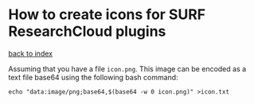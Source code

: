 # How to create icons for SURF ResearchCloud plugins
[back to index](index.md)

Assuming that you have a file `icon.png`. This image can be
encoded as a text file base64 using the following bash command:
```
echo "data:image/png;base64,$(base64 -w 0 icon.png)" >icon.txt
```

